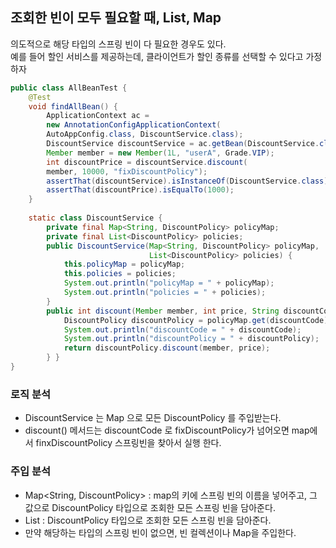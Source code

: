 ## 조회한 빈이 모두 필요할 때, List, Map

의도적으로 해당 타입의 스프링 빈이 다 필요한 경우도 있다.   
예를 들어 할인 서비스를 제공하는데, 클라이언트가 할인 종류를 선택할 수 있다고 가정하자

```java
public class AllBeanTest {  
    @Test  
    void findAllBean() {  
        ApplicationContext ac = 
        new AnnotationConfigApplicationContext(
        AutoAppConfig.class, DiscountService.class);  
        DiscountService discountService = ac.getBean(DiscountService.class);  
        Member member = new Member(1L, "userA", Grade.VIP);  
        int discountPrice = discountService.discount(
        member, 10000, "fixDiscountPolicy");  
        assertThat(discountService).isInstanceOf(DiscountService.class);  
        assertThat(discountPrice).isEqualTo(1000);  
    }  
    
    static class DiscountService {  
        private final Map<String, DiscountPolicy> policyMap;  
        private final List<DiscountPolicy> policies;  
        public DiscountService(Map<String, DiscountPolicy> policyMap,  
                               List<DiscountPolicy> policies) {  
            this.policyMap = policyMap;  
            this.policies = policies;  
            System.out.println("policyMap = " + policyMap);  
            System.out.println("policies = " + policies);  
        }  
        public int discount(Member member, int price, String discountCode) {  
            DiscountPolicy discountPolicy = policyMap.get(discountCode);  
            System.out.println("discountCode = " + discountCode);  
            System.out.println("discountPolicy = " + discountPolicy);  
            return discountPolicy.discount(member, price);  
        } }  
}

```

### 로직 분석

- DiscountService 는 Map 으로 모든 DiscountPolicy 를 주입받는다.
- discount() 메서드는 discountCode 로 fixDiscountPolicy가 넘어오면 map에서 finxDiscountPolicy 스프링빈을 찾아서 실행 한다.

### 주입 분석

- Map<String, DiscountPolicy> : map의 키에 스프링 빈의 이름을 넣어주고, 그 값으로 DiscountPolicy 타입으로 조회한 모든 스프링 빈을 담아준다.
- List<DiscountPolicy> : DiscountPolicy 타입으로 조회한 모든 스프링 빈을 담아준다.
- 만약 해당하는 타입의 스프링 빈이 없으면, 빈 컬렉션이나 Map을 주입한다.

